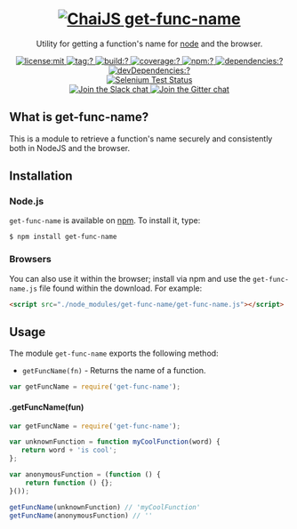 <h1 align=center>
  <a href="http://chaijs.com" title="Chai Documentation">
    <img alt="ChaiJS" src="http://chaijs.com/img/chai-logo.png"/> get-func-name
  </a>
</h1>

<p align=center>
  Utility for getting a function's name for <a href="http://nodejs.org">node</a> and the browser.
</p>

<p align=center>
  <a href="./LICENSE">
    <img
      alt="license:mit"
      src="https://img.shields.io/badge/license-mit-green.svg?style=flat-square"
    />
  </a>
  <a href="https://github.com/chaijs/get-func-name/releases">
    <img
      alt="tag:?"
      src="https://img.shields.io/github/tag/chaijs/get-func-name.svg?style=flat-square"
    />
  </a>
  <a href="https://travis-ci.org/chaijs/get-func-name">
    <img
      alt="build:?"
      src="https://img.shields.io/travis/chaijs/get-func-name/master.svg?style=flat-square"
    />
  </a>
  <a href="https://coveralls.io/r/chaijs/get-func-name">
    <img
      alt="coverage:?"
      src="https://img.shields.io/coveralls/chaijs/get-func-name/master.svg?style=flat-square"
    />
  </a>
  <a href="https://www.npmjs.com/packages/get-func-name">
    <img
      alt="npm:?"
      src="https://img.shields.io/npm/v/get-func-name.svg?style=flat-square"
    />
  </a>
  <a href="https://www.npmjs.com/packages/get-func-name">
    <img
      alt="dependencies:?"
      src="https://img.shields.io/npm/dm/get-func-name.svg?style=flat-square"
    />
  </a>
  <a href="">
    <img
      alt="devDependencies:?"
      src="https://img.shields.io/david/chaijs/get-func-name.svg?style=flat-square"
    />
  </a>
  <br/>
  <a href="https://saucelabs.com/u/chaijs-get-func-name">
    <img
      alt="Selenium Test Status"
      src="https://saucelabs.com/browser-matrix/chaijs-get-func-name.svg"
    />
  </a>
  <br>
  <a href="https://chai-slack.herokuapp.com/">
    <img
      alt="Join the Slack chat"
      src="https://img.shields.io/badge/slack-join%20chat-E2206F.svg?style=flat-square"
    />
  </a>
  <a href="https://gitter.im/chaijs/chai">
    <img
      alt="Join the Gitter chat"
      src="https://img.shields.io/badge/gitter-join%20chat-D0104D.svg?style=flat-square"
    />
  </a>
</p>

## What is get-func-name?

This is a module to retrieve a function's name securely and consistently both in NodeJS and the browser.

## Installation

### Node.js

`get-func-name` is available on [npm](http://npmjs.org). To install it, type:

    $ npm install get-func-name

### Browsers

You can also use it within the browser; install via npm and use the `get-func-name.js` file found within the download. For example:

```html
<script src="./node_modules/get-func-name/get-func-name.js"></script>
```

## Usage

The module `get-func-name` exports the following method:

* `getFuncName(fn)` - Returns the name of a function.

```js
var getFuncName = require('get-func-name');
```

#### .getFuncName(fun)

```js
var getFuncName = require('get-func-name');

var unknownFunction = function myCoolFunction(word) {
   return word + 'is cool'; 
};

var anonymousFunction = (function () {
    return function () {};
}());

getFuncName(unknownFunction) // 'myCoolFunction'
getFuncName(anonymousFunction) // ''
```
